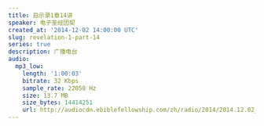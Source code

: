 ```yaml
---
title: 启示录1章14讲
speaker: 电子圣经团契
created_at: '2014-12-02 14:00:00 UTC'
slug: revelation-1-part-14
series: true
description: 广播电台
audio:
  mp3_low:
    length: '1:00:03'
    bitrate: 32 Kbps
    sample_rate: 22050 Hz
    size: 13.7 MB
    size_bytes: 14414251
    url: http://audiocdn.ebiblefellowship.com/zh/radio/2014/2014.12.02_EBF_-_Revelation_1_Part_14.mp3
---
```

